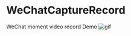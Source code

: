 # WeChatCaptureRecord
WeChat moment video record Demo
![gif](https://github.com/a1317785/WeChatCaptureRecord/blob/master/CaptureManager/2017-08-28%2015_32_05.gif)
